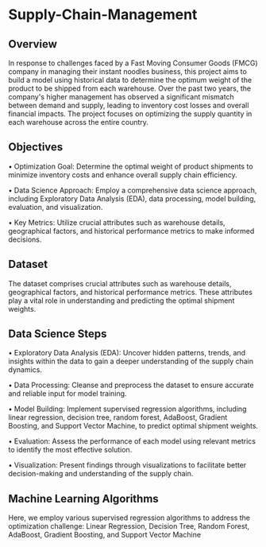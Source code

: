 # Supply-Chain-Management
## Overview
In response to challenges faced by a Fast Moving Consumer Goods (FMCG) company in managing their instant noodles business, this project aims to build a model using historical data to determine the optimum weight of the product to be shipped from each warehouse. Over the past two years, the company's higher management has observed a significant mismatch between demand and supply, leading to inventory cost losses and overall financial impacts. The project focuses on optimizing the supply quantity in each warehouse across the entire country.
## Objectives
• Optimization Goal: Determine the optimal weight of product shipments to minimize inventory costs and enhance overall supply chain efficiency.

• Data Science Approach: Employ a comprehensive data science approach, including Exploratory Data Analysis (EDA), data processing, model building, evaluation, and visualization.

• Key Metrics: Utilize crucial attributes such as warehouse details, geographical factors, and historical performance metrics to make informed decisions.
## Dataset
The dataset comprises crucial attributes such as warehouse details, geographical factors, and historical performance metrics. These attributes play a vital role in understanding and predicting the optimal shipment weights.
## Data Science Steps
• Exploratory Data Analysis (EDA): Uncover hidden patterns, trends, and insights within the data to gain a deeper understanding of the supply chain dynamics.

• Data Processing: Cleanse and preprocess the dataset to ensure accurate and reliable input for model training.

• Model Building: Implement supervised regression algorithms, including linear regression, decision tree, random forest, AdaBoost, Gradient Boosting, and Support Vector Machine, to predict optimal shipment weights.

• Evaluation: Assess the performance of each model using relevant metrics to identify the most effective solution.

• Visualization: Present findings through visualizations to facilitate better decision-making and understanding of the supply chain.
## Machine Learning Algorithms
Here, we employ various supervised regression algorithms to address the optimization challenge:
Linear Regression, Decision Tree, Random Forest, AdaBoost, Gradient Boosting, and Support Vector Machine
